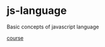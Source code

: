 # js-language

Basic concepts of javascript language

[course](https://cursos.alura.com.br/course/javascript-introducao)